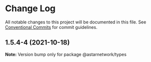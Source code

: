 # Change Log

All notable changes to this project will be documented in this file.
See [Conventional Commits](https://conventionalcommits.org) for commit guidelines.

## 1.5.4-4 (2021-10-18)

**Note:** Version bump only for package @astarnetwork/types
